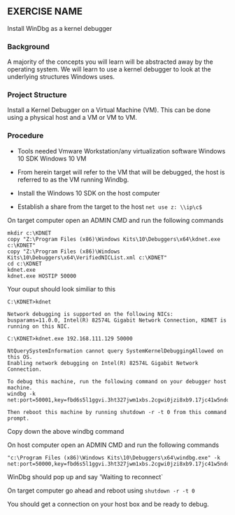 ## EXERCISE NAME

Install WinDbg as a kernel debugger

### Background

A majority of the concepts you will learn will be abstracted away by the operating system. We will learn to use a kernel debugger to look at the underlying structures Windows uses.

### Project Structure

Install a Kernel Debugger on a Virtual Machine (VM). This can be done using a physical host and a VM or VM to VM.

### Procedure

- Tools needed
Vmware Workstation/any virtualization software
Windows 10 SDK
Windows 10 VM


- From herein target will refer to the VM that will be debugged, the host is referred to as the VM running Windbg.
- Install the Windows 10 SDK on the host computer
- Establish a share from the target to the host `net use z: \\ip\c$`

On target computer open an ADMIN CMD and run the following commands
```
mkdir c:\KDNET
copy "Z:\Program Files (x86)\Windows Kits\10\Debuggers\x64\kdnet.exe c:\KDNET"
copy "Z:\Program Files (x86)\Windows Kits\10\Debuggers\x64\VerifiedNICList.xml c:\KDNET"
cd c:\KDNET
kdnet.exe
kdnet.exe HOSTIP 50000
```

Your ouput should look similiar to this
```
C:\KDNET>kdnet

Network debugging is supported on the following NICs:
busparams=11.0.0, Intel(R) 82574L Gigabit Network Connection, KDNET is running on this NIC.

C:\KDNET>kdnet.exe 192.168.111.129 50000

NtQuerySystemInformation cannot query SystemKernelDebuggingAllowed on this OS.
Enabling network debugging on Intel(R) 82574L Gigabit Network Connection.

To debug this machine, run the following command on your debugger host machine.
windbg -k net:port=50001,key=fbd6s5l1ggvi.3ht327jwm1xbs.2cgwi0jzi8xb9.17jc41w5ndod7

Then reboot this machine by running shutdown -r -t 0 from this command prompt.
```

Copy down the above windbg command

On host computer open an ADMIN CMD and run the following commands
```
"c:\Program Files (x86)\Windows Kits\10\Debuggers\x64\windbg.exe" -k net:port=50000,key=fbd6s5l1ggvi.3ht327jwm1xbs.2cgwi0jzi8xb9.17jc41w5ndod7
```

WinDbg should pop up and say 'Waiting to reconnect`

On target computer go ahead and reboot using `shutdown -r -t 0`

You should get a connection on your host box and be ready to debug.